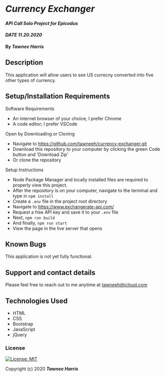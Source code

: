 # _Currency Exchanger_

#### _API Call Solo Project for Epicodus_ 
#### _DATE 11.20.2020_

#### By _**Tawnee Harris**_

## Description

This application will allow users to see US currecny converted into five other types of currency. 

## Setup/Installation Requirements

Software Requirements
* An internet browser of your choice; I prefer Chrome
* A code editor; I prefer VSCode

Open by Downloading or Cloning
* Navigate to <https://github.com/tawneeh/currency-exchanger.git>
* Download this repository to your computer by clicking the green Code button and 'Download Zip'
* Or clone the repository

Setup Instructions
* Node Package Manager and locally installed files are required to properly view this project. 
* After the repository is on your computer, navigate to the terminal and type in `npm install`
* Create a `.env` file in the project root directory
* Navigate to <https://www.exchangerate-api.com/>
* Request a free API key and save it to your `.env` file
* Next, `npm run build`
* And finally, `npm run start`
* View the page in the live server that opens

## Known Bugs

This application is not yet fully functional. 

## Support and contact details

Please feel free to reach out to me anytime at <tawneeh@icloud.com>

## Technologies Used

* HTML
* CSS
* Bootstrap
* JavaScript
* jQuery

### License

[![License: MIT](https://img.shields.io/badge/License-MIT-yellow.svg)](https://opensource.org/licenses/MIT)

Copyright (c) 2020 **_Tawnee Harris_**